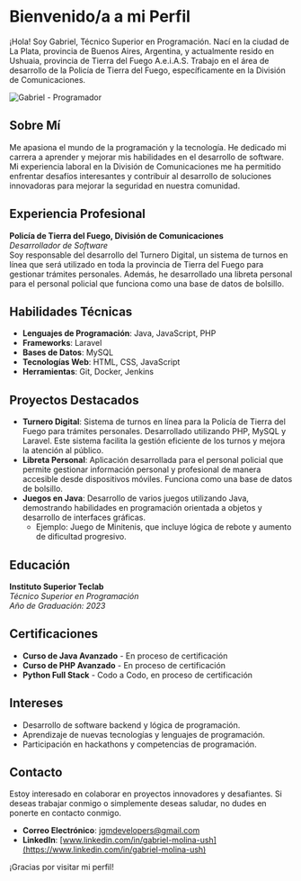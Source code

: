 # Bienvenido/a a mi Perfil

¡Hola! Soy Gabriel, Técnico Superior en Programación. Nací en la ciudad de La Plata, provincia de Buenos Aires, Argentina, y actualmente resido en Ushuaia, provincia de Tierra del Fuego A.e.i.A.S. Trabajo en el área de desarrollo de la Policía de Tierra del Fuego, específicamente en la División de Comunicaciones.

![Gabriel - Programador](https://images.pexels.com/photos/943096/pexels-photo-943096.jpeg?auto=compress&cs=tinysrgb&w=600)

## Sobre Mí

Me apasiona el mundo de la programación y la tecnología. He dedicado mi carrera a aprender y mejorar mis habilidades en el desarrollo de software. Mi experiencia laboral en la División de Comunicaciones me ha permitido enfrentar desafíos interesantes y contribuir al desarrollo de soluciones innovadoras para mejorar la seguridad en nuestra comunidad.

## Experiencia Profesional

**Policía de Tierra del Fuego, División de Comunicaciones**  
*Desarrollador de Software*  
Soy responsable del desarrollo del Turnero Digital, un sistema de turnos en línea que será utilizado en toda la provincia de Tierra del Fuego para gestionar trámites personales. Además, he desarrollado una libreta personal para el personal policial que funciona como una base de datos de bolsillo.

## Habilidades Técnicas

- **Lenguajes de Programación**: Java, JavaScript, PHP
- **Frameworks**: Laravel
- **Bases de Datos**: MySQL
- **Tecnologías Web**: HTML, CSS, JavaScript
- **Herramientas**: Git, Docker, Jenkins

## Proyectos Destacados

- **Turnero Digital**: Sistema de turnos en línea para la Policía de Tierra del Fuego para trámites personales. Desarrollado utilizando PHP, MySQL y Laravel. Este sistema facilita la gestión eficiente de los turnos y mejora la atención al público.
- **Libreta Personal**: Aplicación desarrollada para el personal policial que permite gestionar información personal y profesional de manera accesible desde dispositivos móviles. Funciona como una base de datos de bolsillo.
- **Juegos en Java**: Desarrollo de varios juegos utilizando Java, demostrando habilidades en programación orientada a objetos y desarrollo de interfaces gráficas.
  - Ejemplo: Juego de Minitenis, que incluye lógica de rebote y aumento de dificultad progresivo.

## Educación

**Instituto Superior Teclab**  
*Técnico Superior en Programación*  
*Año de Graduación: 2023*

## Certificaciones

- **Curso de Java Avanzado** - En proceso de certificación
- **Curso de PHP Avanzado** - En proceso de certificación
- **Python Full Stack** - Codo a Codo, en proceso de certificación

## Intereses

- Desarrollo de software backend y lógica de programación.
- Aprendizaje de nuevas tecnologías y lenguajes de programación.
- Participación en hackathons y competencias de programación.

## Contacto

Estoy interesado en colaborar en proyectos innovadores y desafiantes. Si deseas trabajar conmigo o simplemente deseas saludar, no dudes en ponerte en contacto conmigo.

- **Correo Electrónico**: [jgmdevelopers@gmail.com](mailto:jgmdevelopers@gmail.com)
- **LinkedIn**: [www.linkedin.com/in/gabriel-molina-ush](https://www.linkedin.com/in/gabriel-molina-ush)

¡Gracias por visitar mi perfil!

